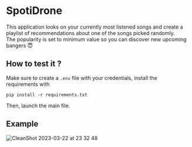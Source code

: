 # SpotiDrone

This application looks on your currently most listened songs and create a playlist of recommendations about one of the songs picked randomly.\
The popularity is set to minimum value so you can discover new upcoming bangers 😇

## How to test it ?
Make sure to create a `.env` file with your credentials, install the requirements with 
```
pip install -r requirements.txt
```
Then, launch the main file. 

## Example
![CleanShot 2023-03-22 at 23 32 48](https://user-images.githubusercontent.com/50367862/227053269-c68a901a-c61e-47b2-bfd5-ebf7f80627ba.png)
